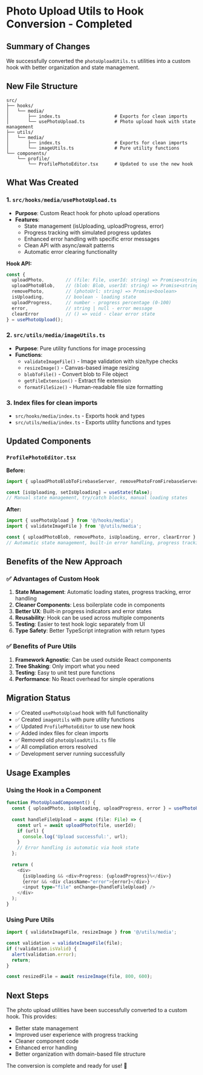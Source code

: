 # Photo Upload Utils to Hook Conversion - Completed

## Summary of Changes

We successfully converted the `photoUploadUtils.ts` utilities into a custom hook with better organization and state management.

## New File Structure

```
src/
├── hooks/
│   └── media/
│       ├── index.ts                    # Exports for clean imports
│       └── usePhotoUpload.ts           # Photo upload hook with state management
├── utils/
│   └── media/
│       ├── index.ts                    # Exports for clean imports
│       └── imageUtils.ts               # Pure utility functions
└── components/
    └── profile/
        └── ProfilePhotoEditor.tsx      # Updated to use the new hook
```

## What Was Created

### 1. `src/hooks/media/usePhotoUpload.ts`
- **Purpose**: Custom React hook for photo upload operations
- **Features**:
  - State management (isUploading, uploadProgress, error)
  - Progress tracking with simulated progress updates
  - Enhanced error handling with specific error messages
  - Clean API with async/await patterns
  - Automatic error clearing functionality

**Hook API:**
```typescript
const {
  uploadPhoto,        // (file: File, userId: string) => Promise<string | null>
  uploadPhotoBlob,    // (blob: Blob, userId: string) => Promise<string | null>
  removePhoto,        // (photoUrl: string) => Promise<boolean>
  isUploading,        // boolean - loading state
  uploadProgress,     // number - progress percentage (0-100)
  error,              // string | null - error message
  clearError          // () => void - clear error state
} = usePhotoUpload();
```

### 2. `src/utils/media/imageUtils.ts`
- **Purpose**: Pure utility functions for image processing
- **Functions**:
  - `validateImageFile()` - Image validation with size/type checks
  - `resizeImage()` - Canvas-based image resizing
  - `blobToFile()` - Convert blob to File object
  - `getFileExtension()` - Extract file extension
  - `formatFileSize()` - Human-readable file size formatting

### 3. Index files for clean imports
- `src/hooks/media/index.ts` - Exports hook and types
- `src/utils/media/index.ts` - Exports utility functions and types

## Updated Components

### `ProfilePhotoEditor.tsx`
**Before:**
```typescript
import { uploadPhotoBlobToFirebaseServer, removePhotoFromFirebaseServer, validateImageFile } from '@/lib/photoUploadUtils';

const [isUploading, setIsUploading] = useState(false);
// Manual state management, try/catch blocks, manual loading states
```

**After:**
```typescript
import { usePhotoUpload } from '@/hooks/media';
import { validateImageFile } from '@/utils/media';

const { uploadPhotoBlob, removePhoto, isUploading, error, clearError } = usePhotoUpload();
// Automatic state management, built-in error handling, progress tracking
```

## Benefits of the New Approach

### ✅ Advantages of Custom Hook
1. **State Management**: Automatic loading states, progress tracking, error handling
2. **Cleaner Components**: Less boilerplate code in components
3. **Better UX**: Built-in progress indicators and error states
4. **Reusability**: Hook can be used across multiple components
5. **Testing**: Easier to test hook logic separately from UI
6. **Type Safety**: Better TypeScript integration with return types

### ✅ Benefits of Pure Utils
1. **Framework Agnostic**: Can be used outside React components
2. **Tree Shaking**: Only import what you need
3. **Testing**: Easy to unit test pure functions
4. **Performance**: No React overhead for simple operations

## Migration Status

- ✅ Created `usePhotoUpload` hook with full functionality
- ✅ Created `imageUtils` with pure utility functions
- ✅ Updated `ProfilePhotoEditor` to use new hook
- ✅ Added index files for clean imports
- ✅ Removed old `photoUploadUtils.ts` file
- ✅ All compilation errors resolved
- ✅ Development server running successfully

## Usage Examples

### Using the Hook in a Component
```typescript
function PhotoUploadComponent() {
  const { uploadPhoto, isUploading, uploadProgress, error } = usePhotoUpload();
  
  const handleFileUpload = async (file: File) => {
    const url = await uploadPhoto(file, userId);
    if (url) {
      console.log('Upload successful:', url);
    }
    // Error handling is automatic via hook state
  };
  
  return (
    <div>
      {isUploading && <div>Progress: {uploadProgress}%</div>}
      {error && <div className="error">{error}</div>}
      <input type="file" onChange={handleFileUpload} />
    </div>
  );
}
```

### Using Pure Utils
```typescript
import { validateImageFile, resizeImage } from '@/utils/media';

const validation = validateImageFile(file);
if (!validation.isValid) {
  alert(validation.error);
  return;
}

const resizedFile = await resizeImage(file, 800, 600);
```

## Next Steps

The photo upload utilities have been successfully converted to a custom hook. This provides:
- Better state management
- Improved user experience with progress tracking
- Cleaner component code
- Enhanced error handling
- Better organization with domain-based file structure

The conversion is complete and ready for use! 🎉
